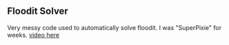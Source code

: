 Floodit Solver
--------------

Very messy code used to automatically solve floodit. I was "SuperPixie" for weeks. [video here](http://www.youtube.com/watch?v=IsVmEr9G-NQ)
